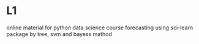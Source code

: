 # L1
online material for python data science course
   forecasting using sci-learn package by tree, svm and bayess mathod
